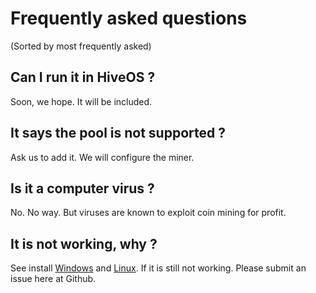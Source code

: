 # Frequently asked questions

(Sorted by most frequently asked)

## Can I run it in HiveOS ?

Soon, we hope. It will be included.

## It says the pool is not supported ?

Ask us to add it. We will configure the miner. 

## Is it a computer virus ?

No. No way. But viruses are known to exploit coin mining for profit.

## It is not working, why ?

See install [Windows](https://github.com/sp-hash/TeamBlackMiner/blob/main/INSTALL_WINDOWS.md) and [Linux](https://github.com/sp-hash/TeamBlackMiner/blob/main/INSTALL_LINUX.md).
If it is still not working. Please submit an issue here at Github.
